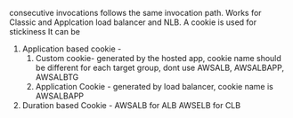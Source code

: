 consecutive invocations follows the same invocation path.
Works for Classic and Applcation load balancer and NLB.
A cookie is used for stickiness
It can be
1. Application based cookie -
	1. Custom cookie- generated by the hosted app, cookie name should be different for each target group, dont use AWSALB, AWSALBAPP, AWSALBTG
	2. Application Cookie - generated by load balancer, cookie name is AWSALBAPP
2. Duration based Cookie  - AWSALB for ALB AWSELB for CLB


